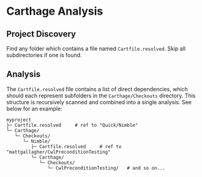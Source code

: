# Carthage Analysis

## Project Discovery

Find any folder which contains a file named `Cartfile.resolved`.  Skip all
subdirectories if one is found.

## Analysis

The `Cartfile.resolved` file contains a list of direct dependencies, which
should each represent subfolders in the `Carthage/Checkouts` directory.  This
structure is recursively scanned and combined into a single analysis.  See
below for an example:

```
myproject
├─ Cartfile.resolved     # ref to "Quick/Nimble"
└─ Carthage/
   └─ Checkouts/
      └─ Nimble/
         ├─ Cartfile.resolved     # ref to "mattgallagher/CwlPreconditionTesting"
         └─ Carthage/
            └─ Checkouts/
               └─ CwlPreconditionTesting/   # and so on...
```